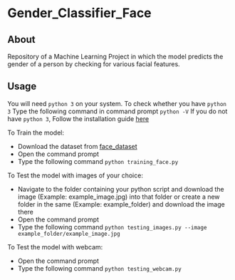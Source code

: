 # Gender_Classifier_Face
## About
Repository of a Machine Learning Project in which the model predicts the gender of a person by checking for various facial features.

## Usage
You will need `python 3` on your system.
To check whether you have `python 3`
Type the following command in command prompt `python -V`
If you do not have `python 3`, 
Follow the installation guide [here](https://docs.python.org/3/using/windows.html)

To Train the model:
+ Download the dataset from [face_dataset](https://drive.google.com/drive/folders/1oDE2ZqYwktugXhO79Zgo2dzrFdPLLyNq?usp=sharing)
+ Open the command prompt
+ Type the following command `python training_face.py`

To Test the model with images of your choice:
+ Navigate to the folder containing your python script and download the image (Example: example_image.jpg) into that folder or create a new folder in the same (Example: example_folder) and download the image there
+ Open the command prompt
+ Type the following command `python testing_images.py --image example_folder/example_image.jpg`

To Test the model with webcam:
+ Open the command prompt
+ Type the following command `python testing_webcam.py`
